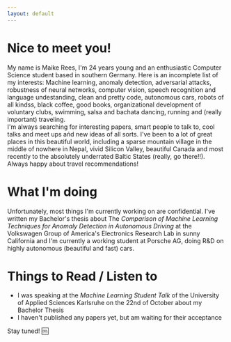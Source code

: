 ```yaml
---
layout: default
---
```


# Nice to meet you!
My name is Maike Rees, I'm 24 years young and an enthusiastic Computer Science student based in southern Germany. Here is an incomplete list of my interests: Machine learning, anomaly detection, adversarial attacks, robustness of neural networks, computer vision, speech recognition and language undestanding, clean and pretty code, autonomous cars, robots of all kindss, black coffee, good books, organizational development of voluntary clubs, swimming, salsa and bachata dancing, running and (really important) traveling.  
I'm always searching for interesting papers, smart people to talk to, cool talks and meet ups ańd new ideas of all sorts. I've been to a lot of great places in this beautiful world, including a sparse mountain village in the middle of nowhere in Nepal, vivid Silicon Valley, beautiful Canada and most recently to the absolutely underrated Baltic States (really, go there!!). Always happy about travel recommendations!

# What I'm doing
Unfortunately, most things I'm currently working on are confidential. I've written my Bachelor's thesis about The _Comparison of Machine Learning Techniques for Anomaly Detection in Autonomous Driving_ at the Volkswagen Group of America's Electronics Research Lab in sunny California and I'm currently a working student at Porsche AG, doing R&D on highly autonomous (beautiful and fast) cars.

# Things to Read / Listen to
*   I was speaking at the _Machine Learning Student Talk_ of the University of Applied Sciences Karlsruhe on the 22nd of October about my Bachelor Thesis
*   I haven't published any papers yet, but am waiting for their acceptance 


Stay tuned! :cool:
